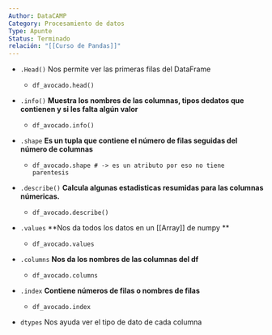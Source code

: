 ```yaml
---
Author: DataCAMP
Category: Procesamiento de datos
Type: Apunte
Status: Terminado
relación: "[[Curso de Pandas]]"
---
```

- `.Head()` Nos permite ver las primeras filas del DataFrame
	- `df_avocado.head()`

- `.info()` **Muestra los nombres de las columnas, tipos dedatos que contienen y si les falta algún valor**
	- `df_avocado.info()`

- `.shape` **Es un tupla que contiene el número de filas seguidas del número de columnas**
	- `df_avocado.shape # -> es un atributo por eso no tiene parentesis`

- `.describe()` **Calcula algunas estadisticas resumidas para las columnas númericas.**
	- `df_avocado.describe()`

- `.values` **Nos da todos los datos en un [[Array]] de numpy **
	- `df_avocado.values`

- `.columns` **Nos da los nombres de las columnas del df**
	- `df_avocado.columns`

- `.index` **Contiene números de filas o nombres de filas**
	- `df_avocado.index`
- `dtypes` Nos ayuda ver el tipo de dato de cada columna
